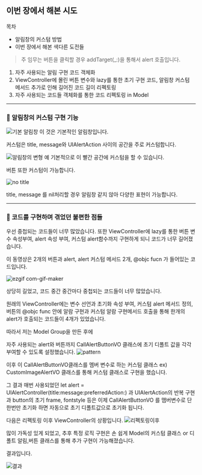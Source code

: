 ## 이번 장에서 해본 시도

목차 

- 알림창의 커스텀 방법
- 이번 장에서 해본 색다른 도전들
 
 > 주 임무는 버튼을 클릭할 경우 addTarget(_:)을 통해서 alert 호출입니다.

1. 자주 사용되는 알림 구현 코드 객체화
2. ViewController에 몰린 버튼 변수와 lazy를 통한 초기 구현 코드, 알림창 커스텀 메서드 추가로 인해 길어진 코드 길이 리펙토링
3. 자주 사용되는 코드들 객체화를 통한 코드 리펙토링 in Model

---

### 🔭 알림창의 커스텀 구현 기능
	
![기본 알림창](https://user-images.githubusercontent.com/96910404/177367436-0682c4b3-b33d-4e91-8cd1-a9150d81d24a.png)
이 것은 기본적인 알림창입니다.

커스텀은 title, message와 UIAlertAction 사이의 공간을 주로 커스텀합니다.

![알림창의 변형 예](https://user-images.githubusercontent.com/96910404/177367447-82a90dfb-ab7f-405a-abcb-3b3f26aa0e89.png)
기본적으로 이 빨간 공간에 커스텀을 할 수 있습니다.

버튼 또한 커스텀이 가능합니다.

![no title](https://user-images.githubusercontent.com/96910404/177367449-4970222a-8ea9-40f9-a7ed-18dbb6febc08.png)

title, message 를 nil처리할 경우 알림창 같지 않아 다양한 표현이 가능합니다.

---

###  🔭 코드를 구현하며 겪었던 불편한 점들

우선 중첩되는 코드들이 너무 많았습니다. 또한 ViewController에 lazy를 통한 버튼 변수 속성부여, alert 속성 부여, 커스텀 alert함수까지 구현하게 되니 코드가 너무 길어졌습니다.

이 동영상은 2개의 버튼과 alert, alert 커스텀 메서드 2개, @objc fucn 가 들어있는 코드입니다.
 
![ezgif com-gif-maker](https://user-images.githubusercontent.com/96910404/177372137-046a9236-ca0c-4992-bc17-d7a03ed4d46a.gif)


상당히 길었고, 코드 중간 중간마다 중첩되는 코드들이 너무 많았습니다. 

원래의 ViewController에는 변수 선언과 초기화 속성 부여, 커스텀 alert 메서드 정의,  버튼의 @objc func 안에 알람 구현과 커스텀 알람 구현메서드 호출을 통해 한개의 alert가 호출되는 코드들이 4개가 있었습니다.

따라서 저는 Model Group을 만든 후에 

자주 사용되는 alert와 버튼까지 CallAlertButtonVO 클래스에 초기 디폴트 값을 각각 부여할 수 있도록 설정했습니다.
![pattern](https://user-images.githubusercontent.com/96910404/177367473-3795e144-1a44-42d9-8fa4-27aa486cb875.png)

이후 이 CallAlertButtonVO클래스를 멤버 변수로 하는 커스텀 클래스 ex) CustomImageAlertVO 클래스를 통해 커스텀 클래스로 구현을 했습니다. 

그 결과 매번 사용되었던 let alert = UIAlertController(title:message:preferredAction:) 과 UIAlertAction의 반복 구현과 button의 초기 frame, fontstyle 등은 이제 CallAlertButtonVO 를 맴버변수로 단 한번만 초기화 하면 자동으로 초기 디폴트값으로 초기화 됩니다.

다음은 리펙토링 이후 ViewController의 상황입니다.
![리펙토링이후](https://user-images.githubusercontent.com/96910404/177371147-b96b661e-77ec-463d-aaa8-57ef45163e73.gif)

많이 가독성 있게 되었고, 추후 특정 로직 구현은 손 쉽게 Model의 커스텀 클래스 or 디폴트 알림,버튼 클래스를 통해 추가 구현이 가능해졌습니다.

결과입니다.

![결과](https://user-images.githubusercontent.com/96910404/177371122-6c33ae45-36db-455b-8088-20f9e2334d38.gif)
